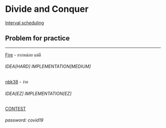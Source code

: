 # Divide and Conquer

[Interval scheduling](https://www.youtube.com/watch?v=7Odiht6AAxU&list=PLii-CvAgf-8g1b0Y8qBj1mWN3gm8wy1Je&index=17&t=0s&fbclid=IwAR3Np4koN282an_QMZBHEwpsaosQzle1uyshmTtuTMhI3yIXatJV-D2UR0A)

## Problem for practice

___
[Fire](https://programming.in.th/task/rev2_problem.php?pid=1152) - ยากหน่อย แต่ดี
###### IDEA[HARD] IMPLEMENTATION[MEDIUM]

[nbk38](https://www.proprog.ml/tasks/toi14_nbk48/descs/14198?fbclid=IwAR1iWqx_qsciy7h4UfbaVmD-OX4Y8B3ER50qOHDBu1EsoFCcSQm0FZovVLs) - ง่าย
###### IDEA[EZ] IMPLEMENTATION[EZ]

[CONTEST](https://vjudge.net/contest/362275?fbclid=IwAR3NJTPMYq-rs2fe0I3kDmv6rbftLF1D660UsWJyM7SQsbqSgV3BPUNACQ8)
###### password: covid19
